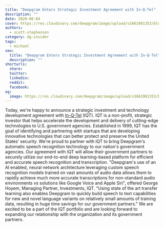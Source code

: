 ```yaml
---
title: "Deepgram Enters Strategic Investment Agreement with In-Q-Tel"
description: ""
date: 2020-06-04
cover: https://res.cloudinary.com/deepgram/image/upload/v1661981353/blog/deepgram-enters-strategic-investment-agreement-with-in-q-tel-2/dg-enters-strategic-investment-w-inqtel%402x.jpg
authors:
  - scott-stephenson
category: dg-insider
tags:
  - michael
seo:
  title: "Deepgram Enters Strategic Investment Agreement with In-Q-Tel"
  description: ""
shorturls:
  share: 
  twitter: 
  linkedin: 
  reddit: 
  facebook: 
og:
  image: https://res.cloudinary.com/deepgram/image/upload/v1661981353/blog/deepgram-enters-strategic-investment-agreement-with-in-q-tel-2/dg-enters-strategic-investment-w-inqtel%402x.jpg
---
```


Today, we're happy to announce a strategic investment and technology development agreement with [In-Q-Tel](https://www.iqt.org/) (IQT). IQT is a non-profit, strategic investor that helps accelerate the development and delivery of cutting-edge technologies to U.S. government agencies. Established in 1999, IQT has the goal of identifying and partnering with startups that are developing innovative technologies that can better protect and preserve the United States' security. We're proud to partner with IQT to bring Deepgram's automatic speech recognition technology to our nation's government agencies. Our agreement with IQT will allow their government partners to securely utilize our end-to-end deep learning-based platform for efficient and accurate speech recognition and transcription. "Deepgram's use of an AI enabled, neural network architecture leveraging custom speech recognition models trained on vast amounts of audio data allows them to rapidly achieve much more accurate transcriptions for non-standard audio environments vs solutions like Google Voice and Apple Siri", offered George Hoyem, Managing Partner, Investments, IQT. "Using state of the art transfer learning also enables Deepgram to quickly build speech to text capabilities for new and novel language variants on relatively small amounts of training data, resulting in huge time savings for our government partners." We are excited to be a part of the IQT portfolio and are looking forward to expanding our relationship with the organization and its government partners.
